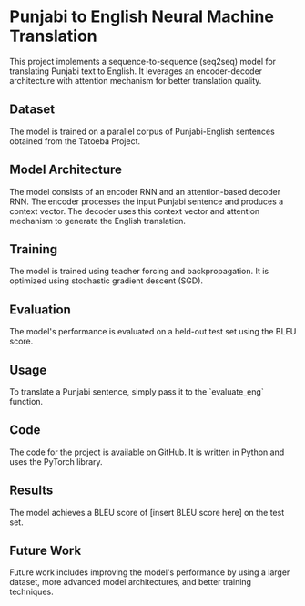 
<h1>Punjabi to English Neural Machine Translation</h1>

<p>This project implements a sequence-to-sequence (seq2seq) model for translating Punjabi text to English. It leverages an encoder-decoder architecture with attention mechanism for better translation quality.</p>

<h2>Dataset</h2>

<p>The model is trained on a parallel corpus of Punjabi-English sentences obtained from the Tatoeba Project.</p>

<h2>Model Architecture</h2>

<p>The model consists of an encoder RNN and an attention-based decoder RNN. The encoder processes the input Punjabi sentence and produces a context vector. The decoder uses this context vector and attention mechanism to generate the English translation.</p>

<h2>Training</h2>

<p>The model is trained using teacher forcing and backpropagation. It is optimized using stochastic gradient descent (SGD).</p>

<h2>Evaluation</h2>

<p>The model's performance is evaluated on a held-out test set using the BLEU score.</p>

<h2>Usage</h2>

<p>To translate a Punjabi sentence, simply pass it to the `evaluate_eng` function.</p>

<h2>Code</h2>

<p>The code for the project is available on GitHub. It is written in Python and uses the PyTorch library.</p>

<h2>Results</h2>

<p>The model achieves a BLEU score of [insert BLEU score here] on the test set.</p>

<h2>Future Work</h2>

<p>Future work includes improving the model's performance by using a larger dataset, more advanced model architectures, and better training techniques.</p>
